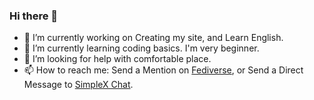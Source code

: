 ### Hi there 👋  
- 🔭 I’m currently working on Creating my site, and Learn English.
- 🌱 I’m currently learning coding basics. I'm very beginner.
- 🤔 I’m looking for help with comfortable place.
- 📫 How to reach me: Send a Mention on <a href="https://fedibird.com/@chronosphere">Fediverse</a>, or Send a Direct Message to <a href="https://simplex.chat/contact#/?v=1-2&smp=smp%3A%2F%2F0YuTwO05YJWS8rkjn9eLJDjQhFKvIYd8d4xG8X1blIU%3D%40smp8.simplex.im%2FghhHvnU8JLndYcgoglxa5ANAA3O5AOno%23%2F%3Fv%3D1-2%26dh%3DMCowBQYDK2VuAyEApd2yjefq4AMV8Gd4lH2WHFaKkIaMECkAwZ7FUm6XDWY%253D%26srv%3Dbeccx4yfxxbvyhqypaavemqurytl6hozr47wfc7uuecacjqdvwpw2xid.onion">SimpleX Chat</a>.
